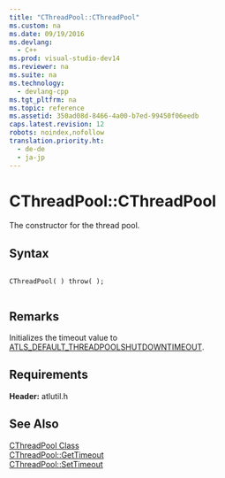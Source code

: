 ```yaml
---
title: "CThreadPool::CThreadPool"
ms.custom: na
ms.date: 09/19/2016
ms.devlang: 
  - C++
ms.prod: visual-studio-dev14
ms.reviewer: na
ms.suite: na
ms.technology: 
  - devlang-cpp
ms.tgt_pltfrm: na
ms.topic: reference
ms.assetid: 350ad08d-8466-4a00-b7ed-99450f06eedb
caps.latest.revision: 12
robots: noindex,nofollow
translation.priority.ht: 
  - de-de
  - ja-jp
---
```

# CThreadPool::CThreadPool
The constructor for the thread pool.  
  
## Syntax  
  
```  
  
CThreadPool( ) throw( );  
  
```  
  
## Remarks  
 Initializes the timeout value to [ATLS_DEFAULT_THREADPOOLSHUTDOWNTIMEOUT](../vs140/ATLS_DEFAULT_THREADPOOLSHUTDOWNTIMEOUT.md).  
  
## Requirements  
 **Header:** atlutil.h  
  
## See Also  
 [CThreadPool Class](../vs140/CThreadPool-Class.md)   
 [CThreadPool::GetTimeout](../vs140/CThreadPool--GetTimeout.md)   
 [CThreadPool::SetTimeout](../vs140/CThreadPool--SetTimeout.md)